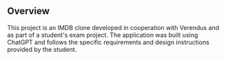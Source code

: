 ## Overview
This project is an IMDB clone developed in cooperation with Verendus and as part of a student's exam project. The application was built using ChatGPT and follows the specific requirements and design instructions provided by the student.
